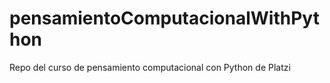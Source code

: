 # pensamientoComputacionalWithPython
Repo del curso de pensamiento computacional con Python de Platzi
